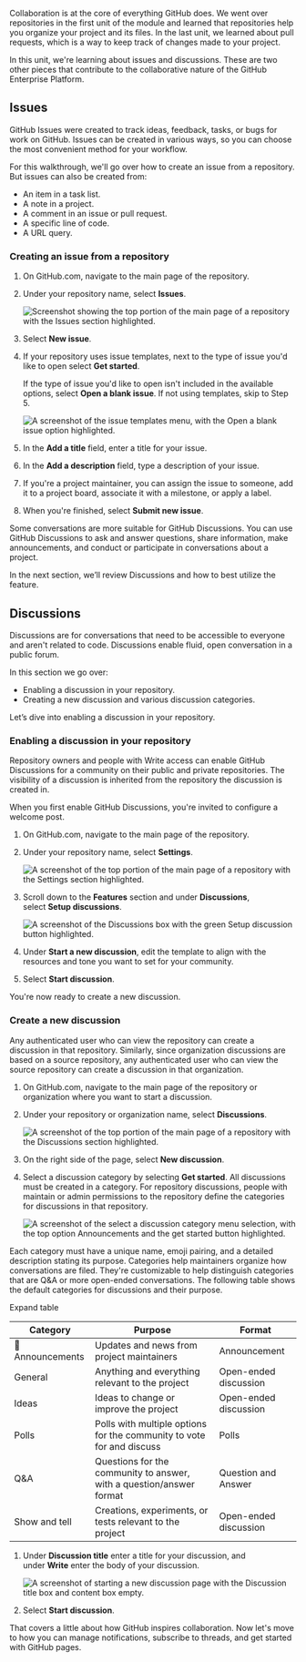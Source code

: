 Collaboration is at the core of everything GitHub does. We went over repositories in the first unit of the module and learned that repositories help you organize your project and its files. In the last unit, we learned about pull requests, which is a way to keep track of changes made to your project.

In this unit, we're learning about issues and discussions. These are two other pieces that contribute to the collaborative nature of the GitHub Enterprise Platform.

## Issues

GitHub Issues were created to track ideas, feedback, tasks, or bugs for work on GitHub. Issues can be created in various ways, so you can choose the most convenient method for your workflow.

For this walkthrough, we'll go over how to create an issue from a repository. But issues can also be created from:

- An item in a task list.
- A note in a project.
- A comment in an issue or pull request.
- A specific line of code.
- A URL query.

### Creating an issue from a repository

1. On GitHub.com, navigate to the main page of the repository.
    
2. Under your repository name, select **Issues**.
    
    ![Screenshot showing the top portion of the main page of a repository with the Issues section highlighted.](https://learn.microsoft.com/en-us/training/github/introduction-to-github/media/issues-tab.png)
    
3. Select **New issue**.
    
4. If your repository uses issue templates, next to the type of issue you'd like to open select **Get started**.
    
    If the type of issue you'd like to open isn't included in the available options, select **Open a blank issue**. If not using templates, skip to Step 5.
    
    ![A screenshot of the issue templates menu, with the Open a blank issue option highlighted.](https://learn.microsoft.com/en-us/training/github/introduction-to-github/media/open-a-blank-issue.png)
    
5. In the **Add a title** field, enter a title for your issue.
    
6. In the **Add a description** field, type a description of your issue.
    
7. If you're a project maintainer, you can assign the issue to someone, add it to a project board, associate it with a milestone, or apply a label.
    
8. When you're finished, select **Submit new issue**.
    

Some conversations are more suitable for GitHub Discussions. You can use GitHub Discussions to ask and answer questions, share information, make announcements, and conduct or participate in conversations about a project.

In the next section, we’ll review Discussions and how to best utilize the feature.

## Discussions

Discussions are for conversations that need to be accessible to everyone and aren't related to code. Discussions enable fluid, open conversation in a public forum.

In this section we go over:

- Enabling a discussion in your repository.
- Creating a new discussion and various discussion categories.

Let’s dive into enabling a discussion in your repository.

### Enabling a discussion in your repository

Repository owners and people with Write access can enable GitHub Discussions for a community on their public and private repositories. The visibility of a discussion is inherited from the repository the discussion is created in.

When you first enable GitHub Discussions, you're invited to configure a welcome post.

1. On GitHub.com, navigate to the main page of the repository.
    
2. Under your repository name, select **Settings**.
    
    ![A screenshot of the top portion of the main page of a repository with the Settings section highlighted.](https://learn.microsoft.com/en-us/training/github/introduction-to-github/media/settings-tab.png)
    
3. Scroll down to the **Features** section and under **Discussions**, select **Setup discussions**.
    
    ![A screenshot of the Discussions box with the green Setup discussion button highlighted.](https://learn.microsoft.com/en-us/training/github/introduction-to-github/media/set-up-discussion.png)
    
4. Under **Start a new discussion**, edit the template to align with the resources and tone you want to set for your community.
    
5. Select **Start discussion**.
    

You're now ready to create a new discussion.

### Create a new discussion

Any authenticated user who can view the repository can create a discussion in that repository. Similarly, since organization discussions are based on a source repository, any authenticated user who can view the source repository can create a discussion in that organization.

1. On GitHub.com, navigate to the main page of the repository or organization where you want to start a discussion.
    
2. Under your repository or organization name, select **Discussions**.
    
    ![A screenshot of the top portion of the main page of a repository with the Discussions section highlighted.](https://learn.microsoft.com/en-us/training/github/introduction-to-github/media/discussions-tab.png)
    
3. On the right side of the page, select **New discussion**.
    
4. Select a discussion category by selecting **Get started**. All discussions must be created in a category. For repository discussions, people with maintain or admin permissions to the repository define the categories for discussions in that repository.
    
    ![A screenshot of the select a discussion category menu selection, with the top option Announcements and the get started button highlighted.](https://learn.microsoft.com/en-us/training/github/introduction-to-github/media/announcements.png)
    

Each category must have a unique name, emoji pairing, and a detailed description stating its purpose. Categories help maintainers organize how conversations are filed. They're customizable to help distinguish categories that are Q&A or more open-ended conversations. The following table shows the default categories for discussions and their purpose.

Expand table

| **Category**     | **Purpose**                                                           | **Format**            |
| ---------------- | --------------------------------------------------------------------- | --------------------- |
| 📣 Announcements | Updates and news from project maintainers                             | Announcement          |
| General          | Anything and everything relevant to the project                       | Open-ended discussion |
| Ideas            | Ideas to change or improve the project                                | Open-ended discussion |
| Polls            | Polls with multiple options for the community to vote for and discuss | Polls                 |
| Q&A              | Questions for the community to answer, with a question/answer format  | Question and Answer   |
| Show and tell    | Creations, experiments, or tests relevant to the project              | Open-ended discussion |

1. Under **Discussion title** enter a title for your discussion, and under **Write** enter the body of your discussion.
    
    ![A screenshot of starting a new discussion page with the Discussion title box and content box empty.](https://learn.microsoft.com/en-us/training/github/introduction-to-github/media/start-a-new-discussion.png)
    
2. Select **Start discussion**.
    

That covers a little about how GitHub inspires collaboration. Now let's move to how you can manage notifications, subscribe to threads, and get started with GitHub pages.